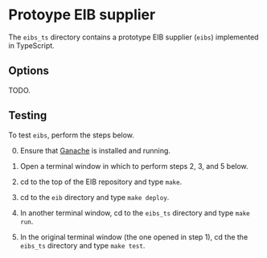 # Protoype EIB supplier

The `eibs_ts` directory contains a prototype EIB supplier (`eibs`) implemented in TypeScript.


## Options

TODO.


## Testing

To test `eibs`, perform the steps below.

0. Ensure that [Ganache](https://truffleframework.com/ganache) is installed and running.

1. Open a terminal window in which to perform steps 2, 3, and 5 below.

2. cd to the top of the EIB repository and type `make`.

3. cd to the `eib` directory and type `make deploy`.

4. In another terminal window, cd to the `eibs_ts` directory and type `make run`.

5. In the original terminal window (the one opened in step 1), cd the the `eibs_ts` directory and type
   `make test`.
